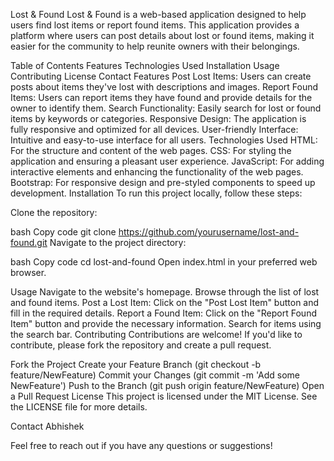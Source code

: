 Lost & Found
Lost & Found is a web-based application designed to help users find lost items or report found items. This application provides a platform where users can post details about lost or found items, making it easier for the community to help reunite owners with their belongings.

Table of Contents
Features
Technologies Used
Installation
Usage
Contributing
License
Contact
Features
Post Lost Items: Users can create posts about items they've lost with descriptions and images.
Report Found Items: Users can report items they have found and provide details for the owner to identify them.
Search Functionality: Easily search for lost or found items by keywords or categories.
Responsive Design: The application is fully responsive and optimized for all devices.
User-friendly Interface: Intuitive and easy-to-use interface for all users.
Technologies Used
HTML: For the structure and content of the web pages.
CSS: For styling the application and ensuring a pleasant user experience.
JavaScript: For adding interactive elements and enhancing the functionality of the web pages.
Bootstrap: For responsive design and pre-styled components to speed up development.
Installation
To run this project locally, follow these steps:

Clone the repository:

bash
Copy code
git clone https://github.com/yourusername/lost-and-found.git
Navigate to the project directory:

bash
Copy code
cd lost-and-found
Open index.html in your preferred web browser.

Usage
Navigate to the website's homepage.
Browse through the list of lost and found items.
Post a Lost Item: Click on the "Post Lost Item" button and fill in the required details.
Report a Found Item: Click on the "Report Found Item" button and provide the necessary information.
Search for items using the search bar.
Contributing
Contributions are welcome! If you'd like to contribute, please fork the repository and create a pull request.

Fork the Project
Create your Feature Branch (git checkout -b feature/NewFeature)
Commit your Changes (git commit -m 'Add some NewFeature')
Push to the Branch (git push origin feature/NewFeature)
Open a Pull Request
License
This project is licensed under the MIT License. See the LICENSE file for more details.

Contact
Abhishek

Feel free to reach out if you have any questions or suggestions!
